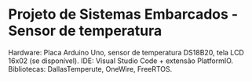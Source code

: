 # Projeto de Sistemas Embarcados - Sensor de temperatura

Hardware: Placa Arduino Uno, sensor de temperatura DS18B20, tela LCD 16x02 (se disponível).
IDE: Visual Studio Code + extensão PlatformIO.
Bibliotecas: DallasTemperute, OneWire, FreeRTOS.

